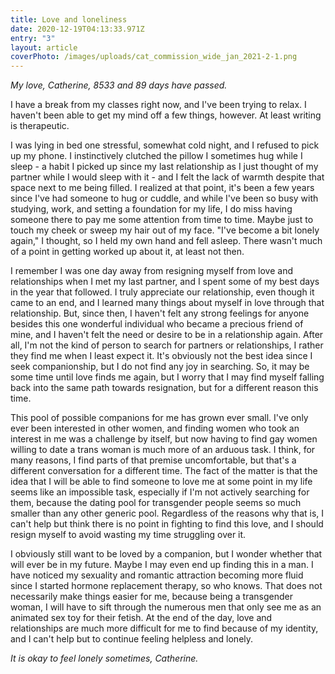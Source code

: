 ```yaml
---
title: Love and loneliness
date: 2020-12-19T04:13:33.971Z
entry: "3"
layout: article
coverPhoto: /images/uploads/cat_commission_wide_jan_2021-2-1.png
---
```

*My love, Catherine, 8533 and 89 days have passed.*

I have a break from my classes right now, and I've been trying to relax. I haven't been able to get my mind off a few things, however. At least writing is therapeutic.

I was lying in bed one stressful, somewhat cold night, and I refused to pick up my phone. I instinctively clutched the pillow I sometimes hug while I sleep - a habit I picked up since my last relationship as I just thought of my partner while I would sleep with it - and I felt the lack of warmth despite that space next to me being filled. I realized at that point, it's been a few years since I've had someone to hug or cuddle, and while I've been so busy with studying, work, and setting a foundation for my life, I do miss having someone there to pay me some attention from time to time. Maybe just to touch my cheek or sweep my hair out of my face. "I've become a bit lonely again," I thought, so I held my own hand and fell asleep. There wasn't much of a point in getting worked up about it, at least not then.

I remember I was one day away from resigning myself from love and relationships when I met my last partner, and I spent some of my best days in the year that followed. I truly appreciate our relationship, even though it came to an end, and I learned many things about myself in love through that relationship. But, since then, I haven't felt any strong feelings for anyone besides this one wonderful individual who became a precious friend of mine, and I haven't felt the need or desire to be in a relationship again. After all, I'm not the kind of person to search for partners or relationships, I rather they find me when I least expect it. It's obviously not the best idea since I seek companionship, but I do not find any joy in searching. So, it may be some time until love finds me again, but I worry that I may find myself falling back into the same path towards resignation, but for a different reason this time.

This pool of possible companions for me has grown ever small. I've only ever been interested in other women, and finding women who took an interest in me was a challenge by itself, but now having to find gay women willing to date a trans woman is much more of an arduous task. I think, for many reasons, I find parts of that premise uncomfortable, but that's a different conversation for a different time. The fact of the matter is that the idea that I will be able to find someone to love me at some point in my life seems like an impossible task, especially if I'm not actively searching for them, because the dating pool for transgender people seems so much smaller than any other generic pool. Regardless of the reasons why that is, I can't help but think there is no point in fighting to find this love, and I should resign myself to avoid wasting my time struggling over it.

I obviously still want to be loved by a companion, but I wonder whether that will ever be in my future. Maybe I may even end up finding this in a man. I have noticed my sexuality and romantic attraction becoming more fluid since I started hormone replacement therapy, so who knows. That does not necessarily make things easier for me, because being a transgender woman, I will have to sift through the numerous men that only see me as an animated sex toy for their fetish. At the end of the day, love and relationships are much more difficult for me to find because of my identity, and I can't help but to continue feeling helpless and lonely.

*It is okay to feel lonely sometimes, Catherine.*